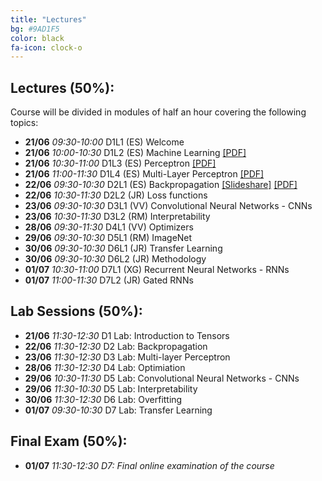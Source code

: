 ```yaml
---
title: "Lectures"
bg: #9AD1F5
color: black
fa-icon: clock-o
---
```


## Lectures (50%): 

Course will be divided in modules of half an hour covering the following topics:

* **21/06** *09:30-10:00* D1L1 (ES) Welcome  
* **21/06** *10:00-10:30* D1L2 (ES) Machine Learning [[PDF]][idl-2020-d1l2-slides]
* **21/06** *10:30-11:00* D1L3 (ES) Perceptron [[PDF]][idl-2020-d1l3-slides]
* **21/06** *11:00-11:30* D1L4 (ES) Multi-Layer Perceptron [[PDF]][idl-2020-d1l5-slides]
* **22/06** *09:30-10:30* D2L1 (ES) Backpropagation [[Slideshare]][idl-2020-d2l1-slideshare] [[PDF]][idl-2020-d2l1-pdf]
* **22/06** *10:30-11:30* D2L2 (JR) Loss functions
* **23/06** *09:30-10:30* D3L1 (VV) Convolutional Neural Networks - CNNs
* **23/06** *10:30-11:30* D3L2 (RM) Interpretability
* **28/06** *09:30-11:30* D4L1 (VV) Optimizers
* **29/06** *09:30-10:30* D5L1 (RM) ImageNet
* **30/06** *09:30-10:30* D6L1 (JR) Transfer Learning
* **30/06** *09:30-10:30* D6L2 (JR) Methodology
* **01/07** *10:30-11:00* D7L1 (XG) Recurrent Neural Networks - RNNs
* **01/07** *11:00-11:30* D7L2 (JR) Gated RNNs

[idl-2020-d1l2-slides]: https://github.com/telecombcn-dl/idl-2020/blob/gh-pages/slides/idl_2020_02_ml.pdf
[idl-2020-d1l3-slides]: https://github.com/telecombcn-dl/idl-2020/blob/gh-pages/slides/idl_2020_03_perceptron.pdf
[idl-2020-d1l4-slides]: https://github.com/telecombcn-dl/idl-2020/blob/gh-pages/slides/idl_2020_04_softmax.pdf
[idl-2020-d1l5-slides]: https://github.com/telecombcn-dl/idl-2020/blob/gh-pages/slides/idl_2020_05_mlp.pdf
[idl-2020-d2l1-pdf]: https://github.com/telecombcn-dl/idl-2020/blob/gh-pages/slides/idl_2020_06_backprop.pdf
[idl-2020-d2l1-slideshare]: https://www.slideshare.net/xavigiro/backpropagation-for-deep-learning

## Lab Sessions (50%):

* **21/06** *11:30-12:30* D1 Lab: Introduction to Tensors
* **22/06** *11:30-12:30* D2 Lab: Backpropagation
* **23/06** *11:30-12:30* D3 Lab: Multi-layer Perceptron
* **28/06** *11:30-12:30* D4 Lab: Optimiation
* **29/06** *10:30-11:30* D5 Lab: Convolutional Neural Networks - CNNs
* **29/06** *11:30-10:30* D5 Lab: Interpretability
* **30/06** *11:30-12:30* D6 Lab: Overfitting
* **01/07** *09:30-10:30* D7 Lab: Transfer Learning

## Final Exam (50%):

* **01/07** *11:30-12:30 D7: Final online examination of the course*
